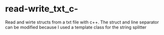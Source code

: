 # read-write_txt_c-
Read and wirte structs from a txt file with c++. The struct and line separator can be modified because
I used a template class for the string splitter
